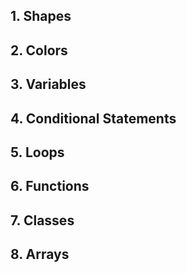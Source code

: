 ## 1. Shapes



## 2. Colors



## 3. Variables



## 4. Conditional Statements



## 5. Loops



## 6. Functions



## 7. Classes



## 8. Arrays